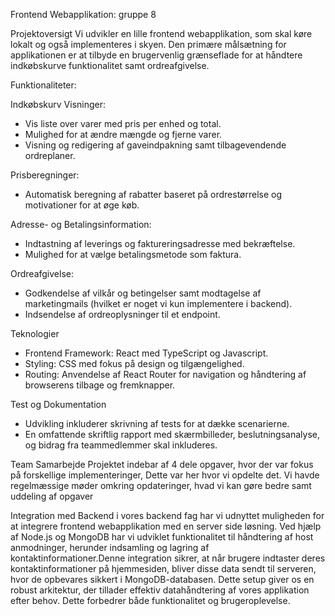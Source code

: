 Frontend Webapplikation: gruppe 8

Projektoversigt
Vi udvikler en lille frontend webapplikation, som skal køre lokalt og også implementeres i skyen. Den primære målsætning for applikationen er at tilbyde en brugervenlig grænseflade for at håndtere indkøbskurve funktionalitet samt ordreafgivelse.

Funktionaliteter: 

Indkøbskurv Visninger:
-	Vis liste over varer med pris per enhed og total.
-	Mulighed for at ændre mængde og fjerne varer.
-	Visning og redigering af gaveindpakning samt tilbagevendende ordreplaner.

Prisberegninger:
-	Automatisk beregning af rabatter baseret på ordrestørrelse og motivationer for at øge køb.

Adresse- og Betalingsinformation:
-	Indtastning af leverings og faktureringsadresse med bekræftelse.
-	Mulighed for at vælge betalingsmetode som faktura.

Ordreafgivelse:
-	Godkendelse af vilkår og betingelser samt modtagelse af marketingmails (hvilket er noget vi kun implementere i backend).
-	Indsendelse af ordreoplysninger til et endpoint.

Teknologier
-	Frontend Framework: React med TypeScript og Javascript.
-	Styling: CSS med fokus på design og tilgængelighed.
-	Routing: Anvendelse af React Router for navigation og håndtering af browserens tilbage og fremknapper.

Test og Dokumentation
-	Udvikling inkluderer skrivning af tests for at dække scenarierne.
-	En omfattende skriftlig rapport med skærmbilleder, beslutningsanalyse, og bidrag fra teammedlemmer skal inkluderes.

Team Samarbejde
Projektet indebar af 4 dele opgaver, hvor der var fokus på forskellige implementeringer, Dette var her hvor vi opdelte det. Vi havde regelmæssige møder omkring opdateringer, hvad vi kan gøre bedre samt uddeling af opgaver

Integration med Backend
i vores backend fag har vi udnyttet muligheden for at integrere frontend webapplikation med en server side løsning. Ved hjælp af Node.js og MongoDB har vi udviklet funktionalitet til håndtering af host anmodninger, herunder indsamling og lagring af kontaktinformationer.Denne integration sikrer, at når brugere indtaster deres kontaktinformationer på hjemmesiden, bliver disse data sendt til serveren, hvor de opbevares sikkert i MongoDB-databasen. Dette setup giver os en robust arkitektur, der tillader effektiv datahåndtering af vores applikation efter behov. Dette forbedrer både funktionalitet og brugeroplevelse.















